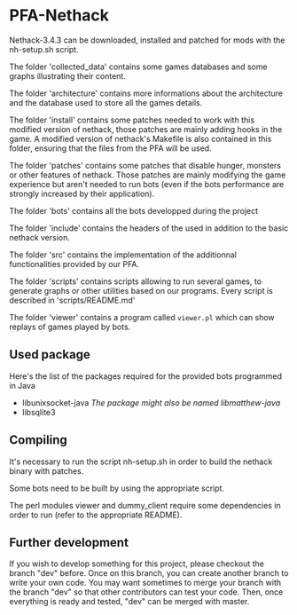 PFA-Nethack
===========

Nethack-3.4.3 can be downloaded, installed and patched for mods with the
nh-setup.sh script.

The folder 'collected_data' contains some games databases and some graphs
illustrating their content.

The folder 'architecture' contains more informations about the architecture and
the database used to store all the games details.

The folder 'install' contains some patches needed to work with this modified
version of nethack, those patches are mainly adding hooks in the game. A
modified version of nethack's Makefile is also contained in this folder,
ensuring that the files from the PFA will be used.

The folder 'patches' contains some patches that disable hunger, monsters or
other features of nethack. Those patches are mainly modifying the game
experience but aren't needed to run bots (even if the bots performance are
strongly increased by their application).

The folder 'bots' contains all the bots developped during the project

The folder 'include' contains the headers of the used in addition to the basic
nethack version.

The folder 'src' contains the implementation of the additionnal functionalities
provided by our PFA.

The folder 'scripts' contains scripts allowing to run several games, to generate
graphs or other utilities based on our programs. Every script is described in
'scripts/README.md'

The folder 'viewer' contains a program called `viewer.pl` which can show
replays of games played by bots.


## Used package

Here's the list of the packages required for the provided bots programmed in Java
* libunixsocket-java _The package might also be named libmatthew-java_
* libsqlite3


## Compiling

It's necessary to run the script nh-setup.sh in order to build the nethack
binary with patches.

Some bots need to be built by using the appropriate script.

The perl modules viewer and dummy_client require some dependencies in order to
run (refer to the appropriate README).


## Further development

If you wish to develop something for this project, please checkout the branch
"dev" before. Once on this branch, you can create another branch to write your
own code. You may want sometimes to merge your branch with the branch "dev" so
that other contributors can test your code. Then, once everything is ready and
tested, "dev" can be merged with master.

